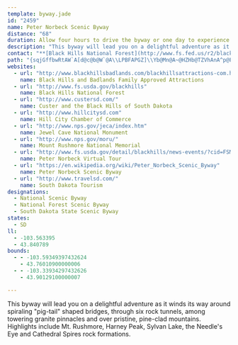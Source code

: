 ```yaml
---
template: byway.jade
id: "2459"
name: Peter Norbeck Scenic Byway
distance: "68"
duration: Allow four hours to drive the byway or one day to experience the entire byway.
description: "This byway will lead you on a delightful adventure as it winds its way around spiraling \"pig-tail\" shaped bridges, through six rock tunnels, among towering granite pinnacles and over pristine, pine-clad mountains. Highlights include Mt. Rushmore, Harney Peak, Sylvan Lake, the Needle's Eye and Cathedral Spires rock formations."
contact: "**[Black Hills National Forest](http://www.fs.fed.us/r2/blackhills/)**  \r\n 605-673-9200  \r\n\r\n**[Custer State Park](http://www.custerstatepark.info)**  \r\n 605-255-4515  \r\n\r\n"
path: "{sqjGffbwRtAW`A[d@c@b@W`@A\\LPBFAPGZ]\\Yb@Mn@A~@HZHb@TZVhAnA^p@FRJd@Jn@BN\\|@vB|BZZhBdBXf@Pt@h@jA`@t@N`@x@tC\\x@Jb@@VM|@]rAKpAYjC{@fEC`@Ab@Fh@Pr@t@zAxA`Bn@fAZdAxCjGdB`DNXLPb@h@h@j@PJlAd@nBZj@Rx@l@lFzK~MzMhEvEf@dAd@zBn@`FRp@p@~@|AtArAbBxAx@fC\\tD`ApBlAt@|@RFnFn@l@PbAnA~GzLrAt@|BBn@N|@n@hApCnAtArEN`Fi@ZBrB~@pFZfCjAnD\\zETd@KnRiPvBkAdBg@n@JhC~BVJp@BbDUx@e@rB{BhKkCzAAjDr@tAHtJAhGa@nAL`AZdAr@lAP~FKjD[rEP~@QrO{FzMgGnB_@lHy@jIObW~BbCNxBErB]pBw@jPoJbBm@hAKRNxBVrHj@~@gOXeHAaKO}Gw@qIsGqh@mCoVOqCCsC|@}]CcOWmHs@eKqFu^oAkLImCBaB^{CtDyOvBcIlAeGn@yGd@gJB{DMiEAW`AcA\\m@|AmFd@eA~@oAnCeBpDwGReAn@yHdAgETgBQ{IHyAT_AT]TGhA`@v@?hA[^i@Dk@K]iByCYs@?wB^oE_@qCNw@`@w@\\U~@AHGB[W_@iCm@[Sy@aBScAEm@d@oF^}Ab@c@rEcCXYHYHy@y@aEgEmKU_@cAoA_As@w@OkA?iAa@q@y@g@yAY]SGcAFeAl@cBjDc@vCoBxCoAnAc@Fu@Mo@UcC_Bq@SLiCN}@rDcIh@}Bd@wF?c@[kAyBkCYo@OoB?gAx@_CJk@HsEX}CrA}Cx@uC~@eEz@oC|EoJb@wAXwDJS`EgC^q@RoA?aFDkATaBhAwCv@_AZm@R_ANgDNgAJg@fAqBn@aBPiBEaCLyBhBoFn@wCnCyPx@oBb@]n@KlCR~@I~@{@l@kAP}DAsAIoBc@{CeCgMcBmHiAiHUmB?iAJiAj@cBjB}DToAMcBqA_EO}@CmADuBl@eCH{BGwAk@{@_A_AcAm@_B@sCjAc@FoA[mB}@e@[m@y@gCqFyB_B{@sAWmE{A}DS{@Es@DyBb@qG^wE^kCBsASuAcCiIIcA?y@RsAHyBc@wGCoBNoB\\cBDcAKs@Y]YKoA?i@SMSQaA?w@TeAxBcEHq@EiAOm@MScEmAcAs@k@{@o@oBS_Ao@gFcByE}A{Go@eBuAkCc@iAe@{EY}Aw@iAo@c@oBi@s@eAYmAe@qEo@sByAkDSy@KgBEoDSwAUc@}BoCe@yAIeADw@ZuAlPaX^eBDe@CmAQ}@Ys@s@q@eA[iDCgAQk@WmBaB{KsLo@yBM_AA_BJeArAyEEgBDqFr@wAh@q@p@Y`F{@vCeB~Ac@h@q@NeA?c@}@oFGwCMyAo@gBe@k@c@Ym@EoCNwF~@iBS_AcAOe@]gBb@qBbAaDlJiXr@aBxB_ErCsC~AcAfDkApD{C^e@nA}BZ_@f@Sz@Ev@R`@d@r@bCh@r@x@@n@]lB{Et@mCl@_Fx@{DXqBt@wJbAuDXc@z@_AfBy@`@Kb@?pDh@^Cn@a@r@sAj@qBHgBi@q_@H_Bh@_BhBiBx@kAtAyGxBuFzByEVoAR_BlA{OXgATi@`@e@pDwCl@eADw@MsAi@eCeAsC]yAGy@x@{KZcCE}FOmBoBsHkCuIOiAF}CIs@i@q@_@CkCtAaAQaAiAuCmCc@sAUkCYqAi@q@yAaAo@m@c@aAOw@UeEHgANa@bDgFR}AGuAeAkBc@eAUoAI_At@gTV_CX_ADo@MkBe@{@y@_@eBScBFcDiA{JgBiBi@aBoAsIeK_B}Aq@f@eBj@oB?y@L_@ZY`@S`BSxNEl@Ul@e@Vm@?cBwBs@Wk@Hu@^y@t@c@dAMnAAhBSh@c@ZWFiACwBe@e@Hc@l@yDdDYd@iAxDUTi@Bs@k@e@Em@JeAlBs@b@cCc@_ADwIfEg@b@kB|BaBb@eAJYCUOOw@Z{AAw@Ma@UQo@FmB~@cGfEi@h@qAhBq@\\iAGo@a@i@aAWyBOg@YSW?SNu@fDsA|EUV]Ac@s@a@aCCw@TiCEkGd@cUAuCoAsG}AsEu@iAi@W]C{@DiAV_GpB{Cx@gALmHPy@EwAc@k@[}CqCcAO_ALoRhH}@p@e@hAOpAm@vB[nCS`@u@j@yCl@c@ZUr@ErCOt@y@vA}VjKmEdDs@Ho@o@Ia@IqCU_Bc@aA_AYgBBmNh@eG~Ae@RcB|Ak@jAqApAaAj@iARc@Xy@jBIx@[hJ]zAYX[Ni@CsBwDi@q@e@Um@Re@fAIrA]|BLxEOz@]tAuB|Fo@tDNtBhClMHrBIdCi@tD_@dAsBrD}@X_CFe@J_@V}A`BsEzIcDvJo@n@wAh@}Il@yA@y@MmBs@u@KiB@uIuB_BKyB`@cAp@g@|@WdAeD~PWfC@pA|@jGDr@El@Sj@yApC{@tCs@t@iAx@_@f@O|Bm@hCB~CX|GOzAg@jC[x@i@~@o@h@_@NcAAiA[sDe@wDPe@ZmDxFERQ~HVlATf@l@t@xDhAh@fAD^SdB[p@i@TaDO{@r@Sf@ElBHn@pF~K^vBC`AKl@s@dCMx@AlEUr@kBbAk@n@Yp@[tBC~BSpA[r@aEtF_DnBoAfC]Xe@Hs@Gs@UOSQy@i@kAm@eAiEaF]Q[AYJOTIb@?p@bCnF|@bE?hA]lAeAhBcBlFoApCWtAKjB]lB{AfDmChCsEbGcB`Be@RaAPsHKmCh@yDi@m@D_ArAk@lEIbCZbCDdAKl@}@hA[t@i@xBEhBX|CDxAO~AcAjC[fBCbFlAnFPlB?x@KhAH~DWz@kAbAYl@Ml@L~@jI|IhA`BhA|CNz@Ct@k@~As@z@i@^{E~A{BrA}Bp@cEv@o@d@cAXsANcA^oA`G_ChDJ`EStB_@|AEt@b@HZ_@Bw@XsAz@kClA_CnBiArBu@r@w@N~@_A`AsB`By@`DHrBt@|Ah@m@u@kCTuAxAcAxAyA^KHp@}CzC[j@j@P|@_@h@sA`@e@vAy@^_Bh@]n@FBx@a@`DLj@h@ZlDv@rC_AzBNpA?bBr@dAhAH`@@l@i@dE@d@]bBo@bAsA~@mC`C_BX{FmAkCpBmCH_BRaAb@kArAUrAgAzBs@x@_Ap@u@Vc@^i@vEAvAIv@]b@QB}@Mo@_@yBw@s@Gi@Su@sAMo@AmADk@d@oCf@q@d@_@nA_@R]J}ARYEk@a@mBKAyEbBy@HsBSwGiBi@i@gCuKu@wAcCkBiAQc@Ds@z@[v@e@zBDpEJ~Ar@tECp@GRWDa@a@}@mBSs@EYDqC\\eC?cAUoBOMc@Ac@FQP]`ADtBRjA?~AKjAa@~Ae@~@o@RwCpByA@iAOuDkAyAy@i@_@g@W_@?UB[TWf@[fAe@hBa@pAUp@Ud@IJQLKDE?C?KCECEAGGIOCG?GAK?E@M@IDOHQDEPID?H?FDBFBJ?NCJIHIHUHKBOB]Fk@Ng@H[B]?SCKCQGQKu@k@m@]{AiAqBaBg@o@O[g@_Ay@eAYSu@s@cAk@aAe@i@EU@QJQTOb@Kp@MrAId@Of@OTWPSBYGOSGQ?g@IKFa@Ma@o@y@g@m@o@k@YQ[I[?_@H]VWl@Mx@YnAMZONKBG@I?KGMKIMGOGa@EYEUUa@]S}@Y{AS{B_@gAQq@NKDMDKFKHKHJXXz@H`@BVBt@Ar@E|@E`@?PI^Ib@Mf@_@bAqAdDiAvCm@hBOdAAr@Bp@Hd@Pr@|@~ARd@BF\\z@N|@F`@LxBDl@Nl@Nh@Tb@T^PVXZpApAZVx@f@VJp@Rr@Jj@Hf@@^AJ?VCb@El@Or@Wt@YhAc@hAc@hAe@dAa@`A[\\GZAt@Dz@VrAt@f@f@b@v@Ld@Fb@Fn@?b@Et@M|@QhAMz@Iv@Ct@?^B`ADf@BTFXFVL\\`@x@hAvAhArANNPRj@b@XPZJNBn@BZCLEPITMd@_@n@k@x@_@\\Ib@Ab@BR?VBRDp@`@ZTZ`@LRr@pAb@~@Tv@Ht@@d@?VAZGv@ETGV]`A_@j@MPOJYNUJOFOBg@D]DQHMD]^KVCZAT@P@NLf@Lv@FZFZHTNZx@nAXp@f@~Ax@fCTv@Lf@Hf@@J@d@@VAPCXKh@Qb@S^]`@EDa@ZIBIBM@S?WAWEQGOGYMYQSOUUe@e@IKIGWMKCQ?gETm@Hs@TmB~@sAr@e@`@WX}@tAq@x@YT[Rk@Pe@Fs@E{AF]D]Ja@Ts@l@{@z@iAt@c@Rc@Nu@Va@Ty@z@Wh@Sr@M|@Eh@ExBMhAQt@S^SVk@j@IFeEfDaCjB[\\UNm@p@KPSb@K\\GVETEp@ATTdJ@hBJjDHbB@t@@l@AfAEdAMzAQjAUjAkBjFcD`JGNa@^YNQH_ADQ?WEa@Ky@QyBa@iA@o@PQNUX[f@Q`@KXKXS\\ORONUNo@NSBU?WAUGk@WuBgAy@Wy@Q}@Cg@@c@Hm@Ng@ZYT]`@_@l@e@hAeAvCg@rAe@dAsAhCeC~D[f@iAdB]p@Qh@IZSjAEx@@^Bt@Dh@Db@dA|I\\rCXtCHp@@n@Bx@AXCt@E`@EXMd@cEpRu@vE[zC{Bz[GpDJ`B^xC\\pAvY|{@h@fEDhFSnDu@|CcApCgF|IcAbCy@nEQ`DOlHO~AyAtDcAdAiBjAsB`E_@jAS~AE`C@lHGvAc@lC_@nA}BlG[vACbBJdBL^bC`GTx@XtB?`AhA|H~@rDl@rBjArCvFpLr@pCRpAPbCB`EOvBiBzNOhEDbEP|CVrB|EdWzA|G\\`An@zAjFbJrCvF|HdTd@`BT~AB|@KlBi@nBqA~AiErDiAfBk@|AqAhIo@pCgLtc@c@jBKfACjAR|Bt@hCh@bApHhKb@pAz@vE^bAr@t@vGtFlAdB~@rB^hBHh@CjBhADxD~@nG`E^qADo@EwA}AsFOsA?uADo@l@oBxAmAbBaDTcA|A{CnB{BlA]d@?r@Rt@p@fIpJnABfAQ~@q@b@q@d@eBNiA^uLN}@b@cAnAw@rAIr@QzBqAb@_@l@}@rHgNl@]x@D^b@T|@RnEVh@pAb@jQsBrCDfANtSpSd@n@v@hBx@nFDpAx@jB~@r@|AXvHmCZEpADv@PrB`AnKxGn@FXEXU^w@hBuLn@eCb@iA^g@Z]`@K~DGlBOzJkFhByBdAiDvA{BtBsBzEkCtFsBv@i@bAc@Pi@LiBNs@^kAb@s@ZMbBBrDn@bABbC[PBLLBb@GLKFiBNs@hA[XqANq@Iw@NQb@?|@TZh@HzBi@jBDrBi@t@BrA|@lCpAtA`@H\\ULgDQ}DLSHKTD^HDb@]`@G`Gb@t@Xh@IVJjB~Ax@|Ab@XlANn@KT[Z_Ap@cAZMbAEHc@c@yAD{@Nc@r@_A~@O|@i@Ze@Lq@?_@m@_B[}A_@e@qB_AYWQa@YgBgAeCG}@DYr@sBDqAd@mAhAYRc@\\oFXcDNcAPu@Py@n@{AjBkDNQNMNKRGPCJ?L@^Dl@B`@ETOT[Lc@Fi@A_BB]Ja@^{@xDuD?S?KCOCMIQMOSQQKQCK?m@Nc@LiAXSFSDy@VMBO@G@M?ICKEKCUSOOMUM]Ms@Ce@?W?G?KBWN_APw@`@yAhAgDL[Zs@JWXg@Vm@FMR_@T[b@k@XY`@a@~@q@^W\\Yt@e@Vi@Tq@He@HSD[B[Ma@IIEIKIq@AI@]@c@@UA]OUSOMYy@UkAc@eCa@qC_BaHQ}@MaAK]MYa@m@o@m@SUGSCIASBULi@J[FWLa@To@HYJm@@YBoA?w@AYAUAQaAgEOu@s@qBUg@CW?YNc@XERBtBvAHHLDTDNAPCLIPOZc@JOPOTGTCVELEFGDSF]FiC?SIM[c@i@_AWyAM_@Uu@c@qAAU@KDMNU`AGTc@Jy@CeAW}@GS?W@KJQ`@Cr@?hA]tAYz@]Pc@By@Ao@Q{@g@gA_AaBcBgBuCkCc@y@C]Bq@N_@JKXWr@?ZHh@\\Tf@DFBFFFL@D?DALEHAz@a@LCL?JDZHPDP@d@@DABCBG@EAICGEGGGGAcBqAMQOSEEgB_@{Ag@CCCCACBQBKBA@?x@VXDFBx@KNEh@c@l@o@b@YdBgAJGLGB?B?B@LFHHBFBHBPBN@FAXETATAP?TBPDRDJDPPR`@RLDNBR@VA`@Iz@m@nF_CfAsAXc@Ve@TSN]Jq@J_ALg@Vc@lCuBz@Md@SZOROd@gALU`@Yl@Wb@KRCd@?HAXIRMHKLWX_BDy@AwA?_@IsAM{@AWBWR]JK\\IL@TFXVn@j@z@d@j@J^APA\\ONKFGDOFOLYHW`@k@TS`@m@`@q@TULINCPCb@ILGRSFUNm@Bk@TmAFSb@_B\\_Ad@_AZa@~@y@`@O`AGt@N\\Nt@n@\\TVHj@Bp@Gj@MXQNUHS@UC]Qa@Qq@Ka@A[?SDYFSTk@HOZYNMVML?XBxDvB|AbAz@@bB]VC`@@VPZXd@XZNRFRCPK^_@Za@Po@t@aCP_ALc@DOF[BW@_@@YAKIg@Si@_@k@QYa@o@QWSYa@o@kBuFIc@ByDG_AqBoK]e@eAc@gAEkA[Y[w@kBAeAr@gC?iBa@kAkA}AOg@Iy@BeDWcD_@mAuAwCOy@OiINs@~@aCh@aBhAqMIkBs@aB[sAc@wBY}BAqB~@uDNqBEeAm@kBEy@H[Z]|Bw@hAwAXq@^uBNmD|@eJNu@Z}@b@g@n@]rGsAv@EdDJ|BeBTo@BwAe@gBw@kAuBcB_@k@W}@Ay@NuBjA{F?]a@uFg@mAQ}@Io@?w@Hc@n@m@~@[hBWr@?b@JbCtAn@Gr@W~@q@^i@Nk@NaCx@_IXeFEwA]oD?eAHeAbAyAFk@EUQWgBQYUKYYyE_@mEgAgGGmA?eBJ_AdAqF|AoLEuAoA}ED{Bj@{BvA}B~C{CfDaEr@OzBCzAuA~@_@zBg@zAy@hB_D^_BD{AKyLDoDPwAp@mAn@s@hByA@yBQ{BHy@TSr@C`B^|@h@vFpE~@Vl@KfGeIx@_@nDo@l@[d@s@bBqFd@_Ax@YdAD\\LhApARFV?r@a@h@s@Rg@NoA@o@QqGHcAJo@|@{APm@\\_DN]TMb@?jArA|@N|@[t@k@nCuCh@_AReAI{@[m@a@Y_Di@yFmBc@k@_@}@_@_BOsF?gBNiBx@oDNwBIcBo@oCy@[wBQk@y@ScADiAb@eCXm@dAeAfASn@HzA|@`AFt@Ib@Qh@HVt@Od@Y`@WbA?z@VpAfAtAlAHn@XTdBB`B`@rAf@KhAaCd@Pj@|Ff@~AxD|DlDrCrAt@vFlEzB~AbAf@xAb@lCPrB`@r@f@xC|AlAHd@h@ZtARvAXz@|@x@xEA|@~@xAz@lHxCfFtC~@jAh@Vx@G~@[|A^hEjDlCvA`@A`D`@h@Ex@q@dA{B\\c@XQxBOn@RlAfA`C|EpA`BtD~BhKhEhFpEvAz@bDrA~Dl@vE^`EAn@Nr@|@bCtH^^d@??@"
websites: 
  - url: "http://www.blackhillsbadlands.com/blackhillsattractions-com.html"
    name: Black Hills and Badlands Family Approved Attractions
  - url: "http://www.fs.usda.gov/blackhills"
    name: Black Hills National Forest
  - url: "http://www.custersd.com/"
    name: Custer and the Black Hills of South Dakota
  - url: "http://www.hillcitysd.com"
    name: Hill City Chamber of Commerce
  - url: "http://www.nps.gov/jeca/index.htm"
    name: Jewel Cave National Monument
  - url: "http://www.nps.gov/moru/"
    name: Mount Rushmore National Memorial
  - url: "http://www.fs.usda.gov/detail/blackhills/news-events/?cid=FSM9_012982"
    name: Peter Norbeck Virtual Tour
  - url: "https://en.wikipedia.org/wiki/Peter_Norbeck_Scenic_Byway"
    name: Peter Norbeck Scenic Byway
  - url: "http://www.travelsd.com/"
    name: South Dakota Tourism
designations: 
  - National Scenic Byway
  - National Forest Scenic Byway
  - South Dakota State Scenic Byway
states: 
  - SD
ll: 
  - -103.563395
  - 43.840789
bounds: 
  - - -103.59349397432624
    - 43.76010900000006
  - - -103.33934297432626
    - 43.90129100000007

---
```


This byway will lead you on a delightful adventure as it winds its way around spiraling "pig-tail" shaped bridges, through six rock tunnels, among towering granite pinnacles and over pristine, pine-clad mountains. Highlights include Mt. Rushmore, Harney Peak, Sylvan Lake, the Needle's Eye and Cathedral Spires rock formations.